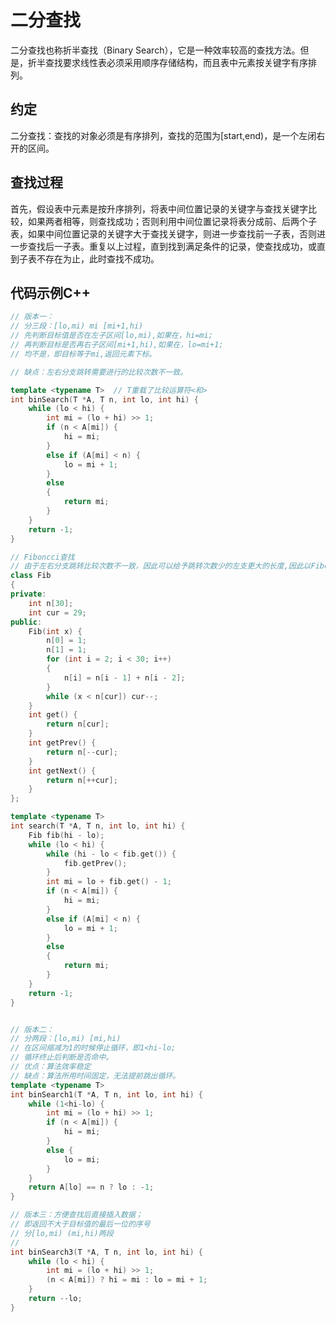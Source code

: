 # 二分查找

二分查找也称折半查找（Binary Search），它是一种效率较高的查找方法。但是，折半查找要求线性表必须采用顺序存储结构，而且表中元素按关键字有序排列。

## 约定

二分查找：查找的对象必须是有序排列，查找的范围为[start,end)，是一个左闭右开的区间。

## 查找过程

首先，假设表中元素是按升序排列，将表中间位置记录的关键字与查找关键字比较，如果两者相等，则查找成功；否则利用中间位置记录将表分成前、后两个子表，如果中间位置记录的关键字大于查找关键字，则进一步查找前一子表，否则进一步查找后一子表。重复以上过程，直到找到满足条件的记录，使查找成功，或直到子表不存在为止，此时查找不成功。

## 代码示例C++

```c++
// 版本一：
// 分三段：[lo,mi) mi [mi+1,hi)
// 先判断目标值是否在左子区间[lo,mi),如果在，hi=mi;
// 再判断目标是否再右子区间[mi+1,hi),如果在，lo=mi+1;
// 均不是，即目标等于mi,返回元素下标。

// 缺点：左右分支跳转需要进行的比较次数不一致。

template <typename T>  // T重载了比较运算符<和>
int binSearch(T *A, T n, int lo, int hi) {
	while (lo < hi) {
		int mi = (lo + hi) >> 1;     
		if (n < A[mi]) {
			hi = mi;
		}
		else if (A[mi] < n) {
			lo = mi + 1;
		}
		else
		{
			return mi;
		}
	}
	return -1;
}

// Fiboncci查找
// 由于左右分支跳转比较次数不一致，因此可以给予跳转次数少的左支更大的长度,因此以Fibonacci作为介点
class Fib
{
private:
	int n[30];
	int cur = 29;
public:
	Fib(int x) {
		n[0] = 1;
		n[1] = 1;
		for (int i = 2; i < 30; i++)
		{
			n[i] = n[i - 1] + n[i - 2];
		}
		while (x < n[cur]) cur--;
	}
	int get() {
		return n[cur];
	}
	int getPrev() {
		return n[--cur];
	}
	int getNext() {
		return n[++cur];
	}
};

template <typename T>
int search(T *A, T n, int lo, int hi) {
	Fib fib(hi - lo);
	while (lo < hi) {
		while (hi - lo < fib.get()) {
			fib.getPrev();
		}
		int mi = lo + fib.get() - 1;
		if (n < A[mi]) {
			hi = mi;
		}
		else if (A[mi] < n) {
			lo = mi + 1;
		}
		else
		{
			return mi;
		}
	}
	return -1;
}


// 版本二：
// 分两段：[lo,mi) [mi,hi)
// 在区间缩减为1的时候停止循环，即1<hi-lo;
// 循环终止后判断是否命中。
// 优点：算法效率稳定
// 缺点：算法所用时间固定，无法提前跳出循环。
template <typename T>
int binSearch1(T *A, T n, int lo, int hi) {
	while (1<hi-lo) {
		int mi = (lo + hi) >> 1;
		if (n < A[mi]) {
			hi = mi;
		}
		else {
			lo = mi;
		}
	}
	return A[lo] == n ? lo : -1;
}

// 版本三：方便查找后直接插入数据；
// 即返回不大于目标值的最后一位的序号
// 分[lo,mi) (mi,hi)两段
// 
int binSearch3(T *A, T n, int lo, int hi) {
	while (lo < hi) {
		int mi = (lo + hi) >> 1;
		(n < A[mi]) ? hi = mi : lo = mi + 1;
	}
	return --lo;
}
```



